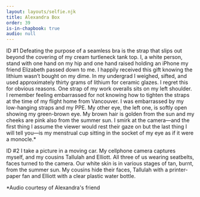 ```yaml
---
layout: layouts/selfie.njk
title: Alexandra Box
order: 39
is-in-chapbook: true
audio: null
---
```

ID #1
Defeating the purpose of a seamless bra is the strap that slips out beyond the covering of my cream turtleneck tank top. I, a white person, stand with one hand on my hip and one hand raised holding an iPhone my friend Elizabeth passed down to me. I happily received this gift knowing the lithium wasn’t bought on my dime. In my undergrad I weighed, sifted, and used approximately thirty grams of lithium for ceramic glazes. I regret this for obvious reasons. One strap of my work overalls sits on my left shoulder. I remember feeling embarrassed for not knowing how to tighten the straps at the time of my flight home from Vancouver. I was embarrassed by my low-hanging straps and my PPE. My other eye, the left one, is softly open showing my green-brown eye. My brown hair is golden from the sun and my cheeks are pink also from the summer sun. I smirk at the camera—and the first thing I assume the viewer would rest their gaze on but the last thing I will tell you—is my menstrual cup sitting in the socket of my eye as if it were a monocle.*

ID #2
I take a picture in a moving car. My cellphone camera captures myself, and my cousins Tallulah and Elliott. All three of us wearing seatbelts, faces turned to the camera. Our white skin is in various stages of tan, burnt, from the summer sun. My cousins hide their faces, Tallulah with a printer-paper fan and Elliott with a clear plastic water bottle.

\*Audio courtesy of Alexandra's friend
